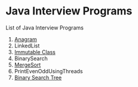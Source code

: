 # Java Interview Programs
List of Java Interview Programs

1. [Anagram](https://github.com/rangareddy/JavaInterviewPrograms/blob/master/Anagram.md)
2. LinkedList
3. [Immutable Class](https://github.com/rangareddy/JavaInterviewPrograms/blob/master/ImmutableClass.md)
4. BinarySearch
5. [MergeSort](https://github.com/rangareddy/JavaInterviewPrograms/blob/master/MergeSort.md)
6. PrintEvenOddUsingThreads
7. [Binary Search Tree](https://github.com/rangareddy/JavaInterviewPrograms/blob/master/BinarySearchTree.md)
